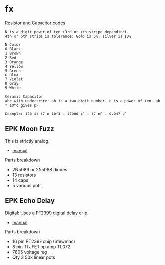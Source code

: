 # fx

Resistor and Capacitor codes

```
N is a digit power of ten (3rd or 4th stripe depending).
4th or 5th stripe is tolerance: Gold is 5%, silver is 10%

N Color       
0 Black
1 Brown
2 Red
3 Orange
4 Yellow
5 Green
6 Blue
7 Violet
8 Gray
9 White

Ceramic Capacitor
abc with underscore: ab is a two-digit number. c is a power of ten. ab * 10^c gives pF

Example: 473 is 47 x 10^3 = 47000 pF = 47 nF = 0.047 uF
```
## EPK Moon Fuzz

This is strictly analog. 

* [manual](https://effectpedalkits.com/wp-content/uploads/manuals/moon-fuzz-kit-building-manual.pdf)

Parts breakdown

- 2N5089 or 2N5088 diodes
- 13 resistors
- 14 caps
- 5 various pots




## EPK Echo Delay

Digital: Uses a PT2399 digital delay chip. 

* [manual](https://effectpedalkits.com/wp-content/uploads/manuals/echo-delay-kit-building-manual.pdf)

Parts breakdown

- 16 pin PT2399 chip (Stewmac)
- 8 pin TI JFET op amp TL072
- 7805 voltage reg
- Qty 3 50k linear pots
